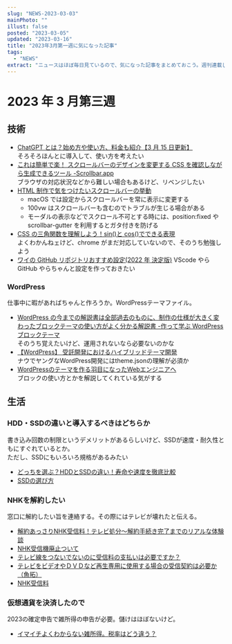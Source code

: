 ```yaml
---
slug: "NEWS-2023-03-03"
mainPhoto: ""
illust: false
posted: "2023-03-05"
updated: "2023-03-16"
title: "2023年3月第一週に気になった記事"
tags:
  - "NEWS"
extract: "ニュースはほぼ毎日見ているので、気になった記事をまとめておこう。週刊連載したい。"
---
```


# 2023 年 3 月第三週

## 技術

- [ChatGPT とは？始め方や使い方、料金も紹介【3 月 15 日更新】](https://www.gizmodo.jp/2023/03/chat-gpt-openai-ai-finance-ai-everything-we-know.html)  
  そろそろほんとに導入して、使い方を考えたい
- [これは簡単で楽！ スクロールバーのデザインを変更する CSS を確認しながら生成できるツール -Scrollbar.app](https://coliss.com/articles/build-websites/operation/css/css-scrollbar-selectors-app.html)  
  ブラウザの対応状況などから難しい場合もあるけど、リベンジしたい
- [HTML 制作で気をつけたいスクロールバーの挙動](https://ics.media/entry/230206/)
  - macOS では設定からスクロールバーを常に表示に変更する
  - 100vw はスクロールバーも含むのでトラブルが生じる場合がある
  - モーダルの表示などでスクロール不可とする時には、position:fixed や scrollbar-gutter を利用するとガタ付きを防げる
- [CSS の三角関数を理解しよう！sin()と cos()でできる表現](https://ics.media/entry/230126/)  
  よくわかんねェけど、chrome がまだ対応していないので、そのうち勉強しよう
- [ワイの GitHub リポジトリおすすめ設定(2022 年 決定版)](https://qiita.com/john-Q/items/8b42d56b0be4ec63edb4)
  VScode やら GitHub やらちゃんと設定を作っておきたい

### WordPress

仕事中に暇があればちゃんと作ろうか。WordPressテーマファイル。

- [WordPress の今までの解説書は全部過去のものに、制作の仕様が大きく変わったブロックテーマの使い方がよく分かる解説書 -作って学ぶ WordPress ブロックテーマ](https://coliss.com/articles/book-review/isbn-9784839981877.html)  
  そのうち覚えたいけど、運用されないなら必要ないのかな
- [【WordPress】 受託開発におけるハイブリッドテーマ開発](https://qiita.com/AkiHamano/items/4166dd093e2ba03c57d7#themejson-%E3%81%AE%E5%B0%8E%E5%85%A5)  
  ナウでヤングなWordPress開発にはtheme.jsonの理解が必須か
- [WordPressのテーマを作る羽目になったWebエンジニアへ](https://timetreeapp.com/signin?done=%2Fcalendars%2FZ5kHB6mbDrrV)  
  ブロックの使い方とかを解説してくれている気がする

## 生活

### HDD・SSDの違いと導入するべきはどちらか
書き込み回数の制限というデメリットがあるらしいけど、SSDが速度・耐久性ともにすぐれているとか。  
ただし、SSDにもいろいろ規格があるみたい 
- [どっちを選ぶ？HDDとSSDの違い！寿命や速度を徹底比較](https://www.pasokon-syobun.com/media/pc-replacement/hddorssd/#i)
- [SSDの選び方](https://kakaku.com/pc/ssd/guide_0537/)

### NHKを解約したい
窓口に解約したい旨を連絡する。その際にはテレビが壊れたと伝える。
- [解約あっさりNHK受信料！テレビ処分～解約手続き完了までのリアルな体験談](https://mokuvillage.com/nhk-reception-fee_easy-cancel/)
- [NHK受信機廃止ついて](https://detail.chiebukuro.yahoo.co.jp/qa/question_detail/q10111251870)
- [テレビ線をつないでないのに受信料の支払いは必要ですか？](https://detail.chiebukuro.yahoo.co.jp/qa/question_detail/q14127492124)
- [テレビをビデオやＤＶＤなど再生専用に使用する場合の受信契約は必要か（魚拓）](https://megalodon.jp/2007-1226-1219-54/www.nhk.or.jp/faq-corner/03jushinryou/02/03-02-05.htm)
- [NHK受信料](https://ja.wikipedia.org/wiki/NHK%E5%8F%97%E4%BF%A1%E6%96%99)

### 仮想通貨を決済したので
2023の確定申告で雑所得の申告が必要。儲けはほぼないけど。
- [イマイチよくわからない雑所得。税率はどう違う？](https://manechie.so-net.ne.jp/learn/mane_190408.html)

